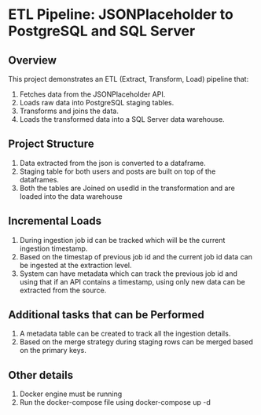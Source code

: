 # ETL Pipeline: JSONPlaceholder to PostgreSQL and SQL Server

## Overview

This project demonstrates an ETL (Extract, Transform, Load) pipeline that:

1. Fetches data from the JSONPlaceholder API.
2. Loads raw data into PostgreSQL staging tables.
3. Transforms and joins the data.
4. Loads the transformed data into a SQL Server data warehouse.

## Project Structure

1. Data extracted from the json is converted to a dataframe.
2. Staging table for both users and posts are built on top of the dataframes.
3. Both the tables are Joined on usedId in the transformation and are loaded into the data warehouse

## Incremental Loads

1. During ingestion job id can be tracked which will be the current ingestion timestamp.
2. Based on the timestap of previous job id and the current job id data can be ingested at the extraction level.
3. System can have metadata which can track the previous job id and using that if an API contains a timestamp, using only new data can be extracted from the source.

## Additional tasks that can be Performed

1. A metadata table can be created to track all the ingestion details.
2. Based on the merge strategy during staging rows can be merged based on the primary keys.

## Other details

1. Docker engine must be running
2. Run the docker-compose file using docker-compose up -d
